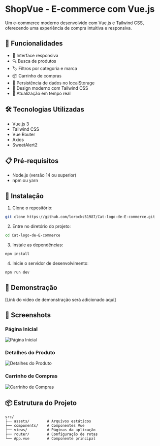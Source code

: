 # ShopVue - E-commerce com Vue.js

Um e-commerce moderno desenvolvido com Vue.js e Tailwind CSS, oferecendo uma experiência de compra intuitiva e responsiva.

## 🚀 Funcionalidades

- 📱 Interface responsiva
- 🔍 Busca de produtos
- 🏷️ Filtros por categoria e marca
- 📦 Carrinho de compras
- 💾 Persistência de dados no localStorage
- 🎨 Design moderno com Tailwind CSS
- 🔄 Atualização em tempo real

## 🛠️ Tecnologias Utilizadas

- Vue.js 3
- Tailwind CSS
- Vue Router
- Axios
- SweetAlert2

## 📋 Pré-requisitos

- Node.js (versão 14 ou superior)
- npm ou yarn

## 🔧 Instalação

1. Clone o repositório:
```bash
git clone https://github.com/lorocks51987/Cat-logo-de-E-commerce.git
```

2. Entre no diretório do projeto:
```bash
cd Cat-logo-de-E-commerce
```

3. Instale as dependências:
```bash
npm install
```

4. Inicie o servidor de desenvolvimento:
```bash
npm run dev
```

## 🎥 Demonstração

[Link do vídeo de demonstração será adicionado aqui]

## 📸 Screenshots

### Página Inicial
![Página Inicial](screenshots/home.png)

### Detalhes do Produto
![Detalhes do Produto](screenshots/product-detail.png)

### Carrinho de Compras
![Carrinho de Compras](screenshots/cart.png)

## 📦 Estrutura do Projeto

```
src/
├── assets/        # Arquivos estáticos
├── components/    # Componentes Vue
├── views/         # Páginas da aplicação
├── router/        # Configuração de rotas
└── App.vue        # Componente principal
```

